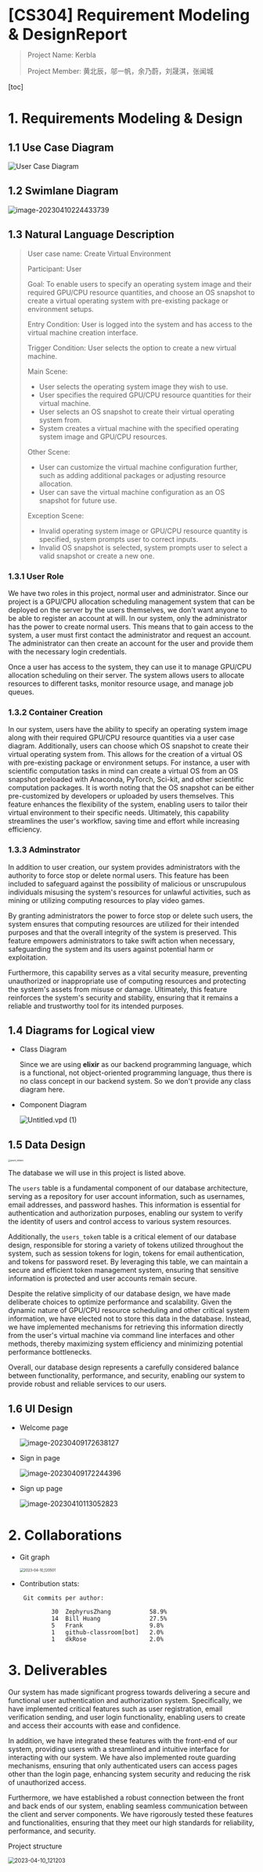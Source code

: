 <font size=6><b>[CS304] Requirement Modeling & DesignReport</b></font>

> Project Name: Kerbla
>
> Project Member: 黄北辰，邬一帆，余乃蔚，刘晟淇，张闻城

[toc]

# 1. Requirements Modeling & Design

## 1.1 Use Case Diagram

![User Case Diagram](https://raw.githubusercontent.com/zephyrszwc/zephyrs-image/master/202304091413750.png)

## 1.2 Swimlane Diagram

![image-20230410224433739](https://raw.githubusercontent.com/Nam-dada/dk_image/master/image-20230410224433739.png)

## 1.3 Natural Language Description

> User case name: Create Virtual Environment
>
> Participant: User
>
> Goal: To enable users to specify an operating system image and their required GPU/CPU resource quantities, and choose an OS snapshot to create a virtual operating system with pre-existing package or environment setups.
>
> Entry Condition: User is logged into the system and has access to the virtual machine creation interface.
>
> Trigger Condition: User selects the option to create a new virtual machine.
>
> Main Scene:
>
> - User selects the operating system image they wish to use.
> - User specifies the required GPU/CPU resource quantities for their virtual machine.
> - User selects an OS snapshot to create their virtual operating system from.
> - System creates a virtual machine with the specified operating system image and GPU/CPU resources.
>
> Other Scene:
>
> - User can customize the virtual machine configuration further, such as adding additional packages or adjusting resource allocation.
> - User can save the virtual machine configuration as an OS snapshot for future use.
>
> Exception Scene:
>
> - Invalid operating system image or GPU/CPU resource quantity is specified, system prompts user to correct inputs.
> - Invalid OS snapshot is selected, system prompts user to select a valid snapshot or create a new one.



### 1.3.1 User Role

We have two roles in this project, normal user and administrator. Since our project is a GPU/CPU allocation scheduling management system that can be deployed on the server by the users themselves, we don't want anyone to be able to register an account at will. In our system, only the administrator has the power to create normal users. This means that to gain access to the system, a user must first contact the administrator and request an account. The administrator can then create an account for the user and provide them with the necessary login credentials.

Once a user has access to the system, they can use it to manage GPU/CPU allocation scheduling on their server. The system allows users to allocate resources to different tasks, monitor resource usage, and manage job queues.

### 1.3.2 Container Creation

In our system, users have the ability to specify an operating system image along with their required GPU/CPU resource quantities via a user case diagram. Additionally, users can choose which OS snapshot to create their virtual operating system from. This allows for the creation of a virtual OS with pre-existing package or environment setups. For instance, a user with scientific computation tasks in mind can create a virtual OS from an OS snapshot preloaded with Anaconda, PyTorch, Sci-kit, and other scientific computation packages. It is worth noting that the OS snapshot can be either pre-customized by developers or uploaded by users themselves. This feature enhances the flexibility of the system, enabling users to tailor their virtual environment to their specific needs. Ultimately, this capability streamlines the user's workflow, saving time and effort while increasing efficiency.

### 1.3.3 Adminstrator

In addition to user creation, our system provides administrators with the authority to force stop or delete normal users. This feature has been included to safeguard against the possibility of malicious or unscrupulous individuals misusing the system's resources for unlawful activities, such as mining or utilizing computing resources to play video games.

By granting administrators the power to force stop or delete such users, the system ensures that computing resources are utilized for their intended purposes and that the overall integrity of the system is preserved. This feature empowers administrators to take swift action when necessary, safeguarding the system and its users against potential harm or exploitation.

Furthermore, this capability serves as a vital security measure, preventing unauthorized or inappropriate use of computing resources and protecting the system's assets from misuse or damage. Ultimately, this feature reinforces the system's security and stability, ensuring that it remains a reliable and trustworthy tool for its intended purposes.

## 1.4 Diagrams for Logical view

- Class Diagram

  Since we are using **elixir** as our backend programming language, which is a functional, not object-oriented programming language, thus there is no class concept in our backend system. So we don't provide any class diagram here.

- Component Diagram

  ![Untitled.vpd (1)](https://raw.githubusercontent.com/zephyrszwc/zephyrs-image/master/202304111101427.png)

## 1.5 Data Design

<img src="https://raw.githubusercontent.com/zephyrszwc/zephyrs-image/master/202304101855907.png" alt="users_tokens" style="zoom:30%;" />

The database we will use in this project is listed above. 

The `users` table is a fundamental component of our database architecture, serving as a repository for user account information, such as usernames, email addresses, and password hashes. This information is essential for authentication and authorization purposes, enabling our system to verify the identity of users and control access to various system resources.

Additionally, the `users_toke`n table is a critical element of our database design, responsible for storing a variety of tokens utilized throughout the system, such as session tokens for login, tokens for email authentication, and tokens for password reset. By leveraging this table, we can maintain a secure and efficient token management system, ensuring that sensitive information is protected and user accounts remain secure.

Despite the relative simplicity of our database design, we have made deliberate choices to optimize performance and scalability. Given the dynamic nature of GPU/CPU resource scheduling and other critical system information, we have elected not to store this data in the database. Instead, we have implemented mechanisms for retrieving this information directly from the user's virtual machine via command line interfaces and other methods, thereby maximizing system efficiency and minimizing potential performance bottlenecks.

Overall, our database design represents a carefully considered balance between functionality, performance, and security, enabling our system to provide robust and reliable services to our users.

## 1.6 UI Design

- Welcome page

  ![image-20230409172638127](https://raw.githubusercontent.com/zephyrszwc/zephyrs-image/master/202304091726363.png)

- Sign in page

  ![image-20230409172244396](https://raw.githubusercontent.com/zephyrszwc/zephyrs-image/master/202304092013152.png)

- Sign up page

  ![image-20230410113052823](https://raw.githubusercontent.com/zephyrszwc/zephyrs-image/master/202304101131342.png)

# 2. Collaborations

- Git graph

  <img src="https://raw.githubusercontent.com/zephyrszwc/zephyrs-image/master/202304101206119.png" alt="2023-04-10_120501" style="zoom:50%;" />

- Contribution stats:

       Git commits per author:
       
               30  ZephyrusZhang           58.9%
               14  Bill Huang              27.5%
               5   Frank                   9.8%
               1   github-classroom[bot]   2.0%
               1   dkRose                  2.0%
   

# 3. Deliverables

Our system has made significant progress towards delivering a secure and functional user authentication and authorization system. Specifically, we have implemented critical features such as user registration, email verification sending, and user login functionality, enabling users to create and access their accounts with ease and confidence.

In addition, we have integrated these features with the front-end of our system, providing users with a streamlined and intuitive interface for interacting with our system. We have also implemented route guarding mechanisms, ensuring that only authenticated users can access pages other than the login page, enhancing system security and reducing the risk of unauthorized access.

Furthermore, we have established a robust connection between the front and back ends of our system, enabling seamless communication between the client and server components. We have rigorously tested these features and functionalities, ensuring that they meet our high standards for reliability, performance, and security.



Project structure

<img src="https://raw.githubusercontent.com/zephyrszwc/zephyrs-image/master/202304101212892.png" alt="2023-04-10_121203" style="zoom:80%;" />
